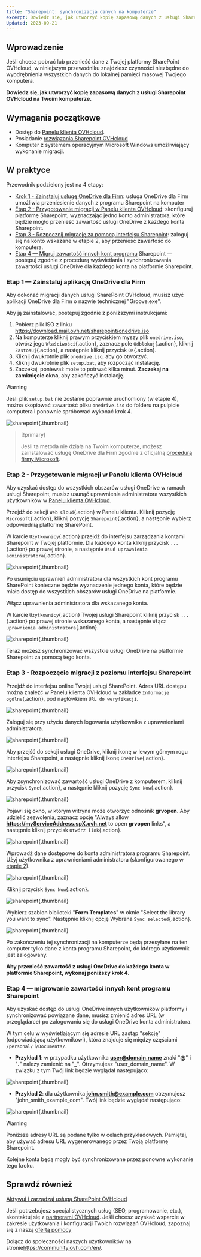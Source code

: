 ```yaml
---
title: "Sharepoint: synchronizacja danych na komputerze"
excerpt: Dowiedz się, jak utworzyć kopię zapasową danych z usługi Sharepoint OVHcloud na Twoim komputerze
Updated: 2023-09-21
---
```


## Wprowadzenie

Jeśli chcesz pobrać lub przenieść dane z Twojej platformy SharePoint OVHcloud, w niniejszym przewodniku znajdziesz czynności niezbędne do wyodrębnienia wszystkich danych do lokalnej pamięci masowej Twojego komputera.

**Dowiedz się, jak utworzyć kopię zapasową danych z usługi Sharepoint OVHcloud na Twoim komputerze.**

## Wymagania początkowe

- Dostęp do [Panelu klienta OVHcloud](https://www.ovh.com/auth/?action=gotomanager&from=https://www.ovh.pl/&ovhSubsidiary=pl).
- Posiadanie [rozwiązania Sharepoint OVHcloud](https://www.ovhcloud.com/pl/collaborative-tools/sharepoint/)
- Komputer z systemem operacyjnym Microsoft Windows umożliwiający wykonanie migracji.

## W praktyce

Przewodnik podzielony jest na 4 etapy:

- [Krok 1 - Zainstaluj usługę OneDrive dla Firm](#installonedrive): usługa OneDrive dla Firm umożliwia przeniesienie danych z programu Sharepoint na komputer
- [Etap 2 - Przygotowanie migracji w Panelu klienta OVHcloud](#controlpanelconfig): skonfiguruj platformę Sharepoint, wyznaczając jedno konto administratora, które będzie mogło przenieść zawartość usługi OneDrive z każdego konta Sharepoint.
- [Etap 3 - Rozpocznij migrację za pomocą interfejsu Sharepoint](#migrationignition): zaloguj się na konto wskazane w etapie 2, aby przenieść zawartość do komputera.
- [Etap 4 — Migruj zawartość innych kont programu](#migrationother) Sharepoint — postępuj zgodnie z procedurą wyświetlania i synchronizowania zawartości usługi OneDrive dla każdego konta na platformie Sharepoint.

### Etap 1 — Zainstaluj aplikację OneDrive dla Firm <a name="installonedrive"></a>

Aby dokonać migracji danych usługi SharePoint OVHcloud, musisz użyć aplikacji OneDrive dla Firm o nazwie technicznej "Groove.exe".

Aby ją zainstalować, postępuj zgodnie z poniższymi instrukcjami:

1. Pobierz plik ISO z linku <https://download.mail.ovh.net/sharepoint/onedrive.iso>
2. Na komputerze kliknij prawym przyciskiem myszy plik `onedrive.iso`, otwórz jego `Właściwości`{.action}, zaznacz pole `Odblokuj`{.action}, kliknij `Zastosuj`{.action}, a następnie kliknij przycisk `OK`{.action}.
3. Kliknij dwukrotnie plik `onedrive.iso`, aby go otworzyć.
4. Kliknij dwukrotnie plik `setup.bat`, aby rozpocząć instalację.
5. Zaczekaj, ponieważ może to potrwać kilka minut. **Zaczekaj na zamknięcie okna**, aby zakończyć instalację.

> [!warning]
>
> Jeśli plik `setup.bat` nie zostanie poprawnie uruchomiony (w etapie 4), można skopiować zawartość pliku `onedrive.iso` do folderu na pulpicie komputera i ponownie spróbować wykonać krok 4.

![sharepoint](images/sharepoint-eol-00.gif){.thumbnail}

> [!primary]
>
> Jeśli ta metoda nie działa na Twoim komputerze, możesz zainstalować usługę OneDrive dla Firm zgodnie z oficjalną [procedurą firmy Microsoft](https://learn.microsoft.com/sharepoint/install-previous-sync-app#install-groove-exe-with-office-2016).

### Etap 2 - Przygotowanie migracji w Panelu klienta OVHcloud <a name="controlpanelconfig"></a>

Aby uzyskać dostęp do wszystkich obszarów usługi OneDrive w ramach usługi Sharepoint, musisz usunąć uprawnienia administratora wszystkich użytkowników w [Panelu klienta OVHcloud](https://www.ovh.com/auth/?action=gotomanager&from=https://www.ovh.pl/&ovhSubsidiary=pl).

Przejdź do sekcji `Web Cloud`{.action} w Panelu klienta. Kliknij pozycję `Microsoft`{.action}, kliknij pozycję `Sharepoint`{.action}, a następnie wybierz odpowiednią platformę SharePoint.

W karcie `Użytkownicy`{.action} przejdź do interfejsu zarządzania kontami Sharepoint w Twojej platformie. Dla każdego konta kliknij przycisk `...`{.action} po prawej stronie, a następnie `Usuń uprawnienia administratora`{.action}.

![sharepoint](images/sharepoint-eol-01.png){.thumbnail}

Po usunięciu uprawnień administratora dla wszystkich kont programu SharePoint konieczne będzie wyznaczenie jednego konta, które będzie miało dostęp do wszystkich obszarów usługi OneDrive na platformie.

Włącz uprawnienia administratora dla wskazanego konta.

W karcie `Użytkownicy`{.action} Twojej usługi Sharepoint kliknij przycisk `...`{.action} po prawej stronie wskazanego konta, a następnie `Włącz uprawnienia administratora`{.action}.

![sharepoint](images/sharepoint-eol-02.png){.thumbnail}

Teraz możesz synchronizować wszystkie usługi OneDrive na platformie Sharepoint za pomocą tego konta.

### Etap 3 - Rozpoczęcie migracji z poziomu interfejsu Sharepoint <a name="migrationignition"></a>

Przejdź do interfejsu online Twojej usługi SharePoint. Adres URL dostępu można znaleźć w Panelu klienta OVHcloud w zakładce `Informacje ogólne`{.action}, pod nagłówkiem `URL do weryfikacji`.

![sharepoint](images/sharepoint-eol-03.png){.thumbnail}

Zaloguj się przy użyciu danych logowania użytkownika z uprawnieniami administratora.

![sharepoint](images/sharepoint-eol-04.png){.thumbnail}

Aby przejść do sekcji usługi OneDrive, kliknij ikonę w lewym górnym rogu interfejsu Sharepoint, a następnie kliknij ikonę `OneDrive`{.action}.

![sharepoint](images/sharepoint-eol-05.png){.thumbnail}

Aby zsynchronizować zawartość usługi OneDrive z komputerem, kliknij przycisk `Sync`{.action}, a następnie kliknij pozycję `Sync Now`{.action}.

![sharepoint](images/sharepoint-eol-06.png){.thumbnail}

Pojawi się okno, w którym witryna może otworzyć odnośnik **grvopen**. Aby udzielić zezwolenia, zaznacz opcję "Always allow **https://myServiceAddress.spX.ovh.net** to open **grvopen** links", a następnie kliknij przycisk `Otwórz link`{.action}.

![sharepoint](images/sharepoint-eol-07.png){.thumbnail}

Wprowadź dane dostępowe do konta administratora programu Sharepoint. Użyj użytkownika z uprawnieniami administratora (skonfigurowanego w [etapie 2](#controlpanelconfig)).

![sharepoint](images/sharepoint-eol-08.png){.thumbnail}

Kliknij przycisk `Sync Now`{.action}.

![sharepoint](images/sharepoint-eol-09.png){.thumbnail}

Wybierz szablon biblioteki "**Form Templates**" w oknie "Select the library you want to sync". Następnie kliknij opcję Wybrana `Sync selected`{.action}.

![sharepoint](images/sharepoint-eol-10.png){.thumbnail}

Po zakończeniu tej synchronizacji na komputerze będą przesyłane na ten komputer tylko dane z konta programu Sharepoint, do którego użytkownik jest zalogowany.

**Aby przenieść zawartość z usługi OneDrive do każdego konta w platformie Sharepoint, wykonaj poniższy krok 4.**

### Etap 4 — migrowanie zawartości innych kont programu Sharepoint <a name="migrationother"></a>

Aby uzyskać dostęp do usługi OneDrive innych użytkowników platformy i synchronizować powiązane dane, musisz zmienić adres URL (w przeglądarce) po zalogowaniu się do usługi OneDrive konta administratora.

W tym celu w wyświetlającym się adresie URL zastąp "sekcję" (odpowiadającą użytkownikowi), która znajduje się między częściami `/personal/` i`/Documents/`.

- **Przykład 1**: w przypadku użytkownika **user@domain.name** znaki "**@**" i "**.**" należy zamienić na "**_**". Otrzymujesz "user_domain_name". W związku z tym Twój link będzie wyglądał następująco:

![sharepoint](images/sharepoint-eol-11.png){.thumbnail}

- **Przykład 2**: dla użytkownika **john.smith@example.com** otrzymujesz "john_smith_example_com". Twój link będzie wyglądał następująco:

![sharepoint](images/sharepoint-eol-12.png){.thumbnail}

> [!warning]
>
> Poniższe adresy URL są podane tylko w celach przykładowych. Pamiętaj, aby używać adresu URL wygenerowanego przez Twoją platformę Sharepoint.

Kolejne konta będą mogły być synchronizowane przez ponowne wykonanie tego kroku.

## Sprawdź również

[Aktywuj i zarządzaj usługą SharePoint OVHcloud](/pages/web_cloud/email_and_collaborative_solutions/microsoft_sharepoint/sharepoint_manage)

Jeśli potrzebujesz specjalistycznych usług (SEO, programowanie, etc.), skontaktuj się z [partnerami OVHcloud](https://partner.ovhcloud.com/pl/directory/).
Jeśli chcesz uzyskać wsparcie w zakresie użytkowania i konfiguracji Twoich rozwiązań OVHcloud, zapoznaj się z naszą [ofertą pomocy](https://www.ovhcloud.com/pl/support-levels/)

Dołącz do społeczności naszych użytkowników na stronie<https://community.ovh.com/en/>.